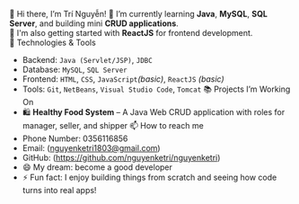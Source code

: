  👋 Hi there, I’m Trí Nguyễn! 
🌱 I’m currently learning **Java**, **MySQL**, **SQL Server**, and building mini **CRUD applications**.  
🚀 I'm also getting started with **ReactJS** for frontend development.  
 🔧 Technologies & Tools
- Backend: `Java (Servlet/JSP)`, `JDBC`
- Database: `MySQL`, `SQL Server`
- Frontend: `HTML`, `CSS`, `JavaScript`*(basic)*, `ReactJS` *(basic)*
- Tools: `Git`, `NetBeans`, `Visual Studio Code`, `Tomcat`
 📚 Projects I’m Working On
- 🛍️ **Healthy Food System** – A Java Web CRUD application with roles for manager, seller, and shipper
📫 How to reach me
- Phone Number: 0356116856
- Email: (nguyenketri1803@gmail.com)
- GitHub: (https://github.com/nguyenketri/nguyenketri)
- 😄 My dream: become a good developer
- ⚡ Fun fact: I enjoy building things from scratch and seeing how code turns into real apps!


